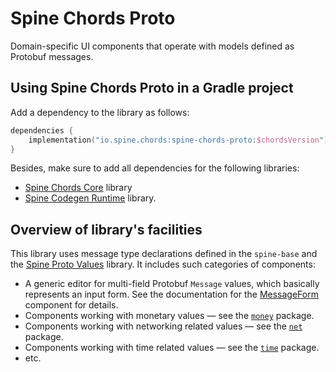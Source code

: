# Spine Chords Proto
Domain-specific UI components that operate with models defined 
as Protobuf messages. 

## Using Spine Chords Proto in a Gradle project

Add a dependency to the library as follows:
```kotlin
dependencies {
    implementation("io.spine.chords:spine-chords-proto:$chordsVersion")
}
```

Besides, make sure to add all dependencies for the following libraries:
- [Spine Chords Core](../core/README.md) library
- [Spine Codegen Runtime](../codegen/runtime/README.md) library.

## Overview of library's facilities

This library uses message type declarations defined in the `spine-base` and
the [Spine Proto Values](../proto-values) library. It includes such categories 
of components:
- A generic editor for multi-field Protobuf `Message` values, which basically 
  represents an input form. See the documentation for the 
  [MessageForm](src/main/kotlin/io/spine/chords/proto/form/MessageForm.kt)
  component for details.
- Components working with monetary values — see 
  the [`money`](src/main/kotlin/io/spine/chords/proto/money) package.
- Components working with networking related values — see
  the [`net`](src/main/kotlin/io/spine/chords/proto/net) package.
- Components working with time related values — see
  the [`time`](src/main/kotlin/io/spine/chords/proto/time) package.
- etc.

